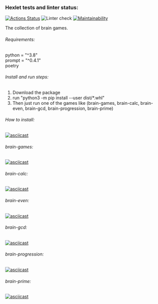 ### Hexlet tests and linter status:
[![Actions Status](https://github.com/Zlober/python-project-lvl1/workflows/hexlet-check/badge.svg)](https://github.com/Zlober/python-project-lvl1/actions)
![Linter
check](https://github.com/Zlober/python-project-lvl1/actions/workflows/linter-check.yml/badge.svg)
[![Maintainability](https://api.codeclimate.com/v1/badges/746b341d992489b57f2f/maintainability)](https://codeclimate.com/github/Zlober/python-project-lvl1/maintainability)

The collection of brain	games.

###### Requirements:
python = "^3.8"  
prompt = "^0.4.1"  
poetry  
  
###### Install and run steps:
1.   Download the package
2.   run "python3 -m pip install --user dist/*.whl"
3.   Then just run one of the games like (brain-games, brain-calc, brain-even, brain-gcd, brain-progression, brain-prime)

###### How to install:  
[![asciicast](https://asciinema.org/a/2B4VvGVfaSmMmNYQbTR7dg6y7.svg)](https://asciinema.org/a/2B4VvGVfaSmMmNYQbTR7dg6y7)

###### brain-games:  
[![asciicast](https://asciinema.org/a/HkCJLrd0cpqRtFvd75w4eZgdh.svg)](https://asciinema.org/a/HkCJLrd0cpqRtFvd75w4eZgdh)

###### brain-calc:  
[![asciicast](https://asciinema.org/a/vntwOWvyeinzgUnbO8B26KI3T.svg)](https://asciinema.org/a/vntwOWvyeinzgUnbO8B26KI3T)

###### brain-even:  
[![asciicast](https://asciinema.org/a/txwZBUWofFRphoW2j36zwnNey.svg)](https://asciinema.org/a/txwZBUWofFRphoW2j36zwnNey)

###### brain-gcd:  
[![asciicast](https://asciinema.org/a/jjmwoSQM48qpA1QkJPxdTofXa.svg)](https://asciinema.org/a/jjmwoSQM48qpA1QkJPxdTofXa)

###### brain-progression:  
[![asciicast](https://asciinema.org/a/XwWrxqsStQrNBlwoEsWXUticH.svg)](https://asciinema.org/a/XwWrxqsStQrNBlwoEsWXUticH)

###### brain-prime:  
[![asciicast](https://asciinema.org/a/chuEKOjQHle7wm7Cf7HqsoEo6.svg)](https://asciinema.org/a/chuEKOjQHle7wm7Cf7HqsoEo6)



